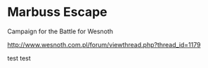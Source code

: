 # Marbuss Escape
Campaign for the Battle for Wesnoth

http://www.wesnoth.com.pl/forum/viewthread.php?thread_id=1179

test test
